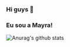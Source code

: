 ### Hi guys 👋

###  Eu sou a Mayra!

![Anurag's github stats](https://github-readme-stats.vercel.app/api?username=MayraAPereira&show_icons=true&theme=dark)


